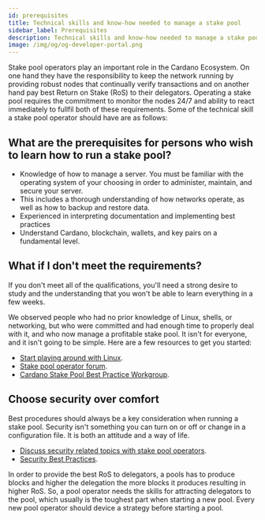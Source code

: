 ```yaml
---
id: prerequisites
title: Technical skills and know-how needed to manage a stake pool
sidebar_label: Prerequisites
description: Technical skills and know-how needed to manage a stake pool
image: /img/og/og-developer-portal.png
---
```

Stake pool operators play an important role in the Cardano Ecosystem. On one hand they have the responsibility to keep the network running by providing robust nodes that continually verify transactions and on another hand pay best Return on Stake (RoS) to their delegators. Operating a stake pool requires the commitment to monitor the nodes 24/7 and ability to react immediately to fullfil both of these requirements. Some of the technical skill a stake pool operator should have are as follows:

## What are the prerequisites for persons who wish to learn how to run a stake pool?

- Knowledge of how to manage a server. You must be familiar with the operating system of your choosing in order to administer, maintain, and secure your server.
- This includes a thorough understanding of how networks operate, as well as how to backup and restore data.
- Experienced in interpreting documentation and implementing best practices
- Understand Cardano, blockchain, wallets, and key pairs on a fundamental level.

## What if I don't meet the requirements?

If you don't meet all of the qualifications, you'll need a strong desire to study and the understanding that you won't be able to learn everything in a few weeks.

We observed people who had no prior knowledge of Linux, shells, or networking, but who were committed and had enough time to properly deal with it, and who now manage a profitable stake pool. It isn't for everyone, and it isn't going to be simple. Here are a few resources to get you started:

- [Start playing around with Linux](https://ubuntu.com/tutorials/command-line-for-beginners#1-overview).
- [Stake pool operator forum](https://forum.cardano.org/c/staking-delegation/156).
- [Cardano Stake Pool Best Practice Workgroup](https://t.me/CardanoStakePoolWorkgroup).

## Choose security over comfort

Best procedures should always be a key consideration when running a stake pool. Security isn't something you can turn on or off or change in a configuration file. It is both an attitude and a way of life.

- [Discuss security related topics with stake pool operators](https://forum.cardano.org/c/staking-delegation/stake-pool-security/157).
- [Security Best Practices](../get-started/air-gap).

In order to provide the best RoS to delegators, a pools has to produce blocks and higher the delegation the more blocks it produces resulting in higher RoS. So, a pool operator needs the skills for attracting delegators to the pool, which usually is the toughest part when starting a new pool. Every new pool operator should device a strategy before starting a pool.

